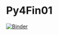 # Py4Fin01

[![Binder](https://mybinder.org/badge_logo.svg)](https://mybinder.org/v2/gh/mwiemers/Py4Fi01/HEAD)
